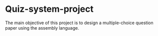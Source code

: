 # Quiz-system-project
The main objective of this project is to design a multiple-choice question paper using the assembly language.
